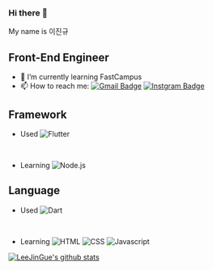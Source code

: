 ### Hi there 👋
My name is 이진규

## Front-End Engineer
- 🌱 I’m currently learning FastCampus
- 📫 How to reach me: 
[![Gmail Badge](https://img.shields.io/badge/Gmail-d14836?style=flat-square&logo=Gmail&logoColor=white&link=mailto:snugyun01@gmail.com)](mailto:hippo9851@gmail.com)
[![Instgram Badge](https://img.shields.io/badge/Instagram-000000?style=flat-square&logo=instagram&link=https://www.instagram.com/jingyu9851/)](https://www.instagram.com/jingyu9851/)

## Framework

- Used <img alt="Flutter" src ="https://img.shields.io/badge/Flutter-02569B.svg?&style=for-the-badge&logo=Flutter&logoColor=white"/>
<br/>

- Learning <img alt="Node.js" src ="https://img.shields.io/badge/Node.js-339933.svg?&style=for-the-badge&logo=Node.js&logoColor=white"/>

## Language

- Used <img alt="Dart" src ="https://img.shields.io/badge/Dart-0175C2.svg?&style=for-the-badge&logo=Dart&logoColor=white"/>
<br/>

- Learning <img alt="HTML" src ="https://img.shields.io/badge/HTML5-E34F26.svg?&style=for-the-badge&logo=HTML5&logoColor=white"/> <img alt="CSS" src ="https://img.shields.io/badge/CSS-1572B6.svg?&style=for-the-badge&logo=CSS3&logoColor=white"/> <img alt="Javascript" src ="https://img.shields.io/badge/Javascript-F7DF1E.svg?&style=for-the-badge&logo=Javascript&logoColor=black"/>

[![LeeJinGue's github stats](https://github-readme-stats.vercel.app/api?username=LeeJinGue)](https://github.com/LeeJinGue/github-readme-stats)
